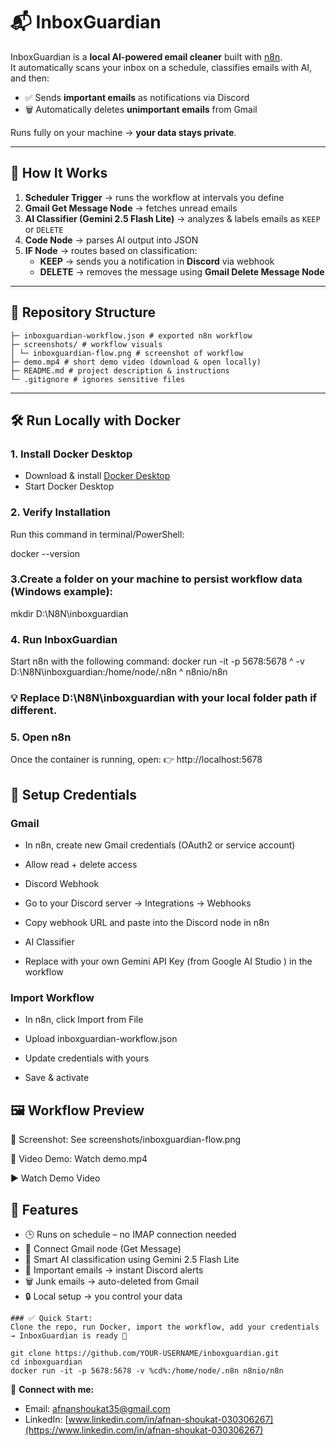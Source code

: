 # 📬 InboxGuardian  

InboxGuardian is a **local AI-powered email cleaner** built with [n8n](https://n8n.io/).  
It automatically scans your inbox on a schedule, classifies emails with AI, and then:  

- ✅ Sends **important emails** as notifications via Discord  
- 🗑️ Automatically deletes **unimportant emails** from Gmail  

Runs fully on your machine → **your data stays private**.  

---

## 🚀 How It Works  

1. **Scheduler Trigger** → runs the workflow at intervals you define  
2. **Gmail Get Message Node** → fetches unread emails  
3. **AI Classifier (Gemini 2.5 Flash Lite)** → analyzes & labels emails as `KEEP` or `DELETE`  
4. **Code Node** → parses AI output into JSON  
5. **IF Node** → routes based on classification:  
   - **KEEP** → sends you a notification in **Discord** via webhook  
   - **DELETE** → removes the message using **Gmail Delete Message Node**  

---

## 📂 Repository Structure  

```
├─ inboxguardian-workflow.json # exported n8n workflow
├─ screenshots/ # workflow visuals
│ └─ inboxguardian-flow.png # screenshot of workflow
├─ demo.mp4 # short demo video (download & open locally)
├─ README.md # project description & instructions
└─ .gitignore # ignores sensitive files
```


---

## 🛠️ Run Locally with Docker  

### 1. Install Docker Desktop  
- Download & install [Docker Desktop](https://www.docker.com/products/docker-desktop/)  
- Start Docker Desktop  

### 2. Verify Installation  
Run this command in terminal/PowerShell:  

docker --version

### 3.Create a folder on your machine to persist workflow data (Windows example):
mkdir D:\N8N\inboxguardian

### 4. Run InboxGuardian
Start n8n with the following command:
docker run -it -p 5678:5678 ^
  -v D:\N8N\inboxguardian:/home/node/.n8n ^
  n8nio/n8n
   ### 💡 Replace D:\N8N\inboxguardian with your local folder path if different.

### 5. Open n8n
Once the container is running, open:
👉 http://localhost:5678




## 🔑 Setup Credentials

### Gmail

- In n8n, create new Gmail credentials (OAuth2 or service account)

- Allow read + delete access

- Discord Webhook

- Go to your Discord server → Integrations → Webhooks

- Copy webhook URL and paste into the Discord node in n8n

- AI Classifier

- Replace with your own Gemini API Key (from Google AI Studio
) in the workflow

### Import Workflow

- In n8n, click Import from File

- Upload inboxguardian-workflow.json

- Update credentials with yours

- Save & activate


## 🖼️ Workflow Preview
📸 Screenshot: See screenshots/inboxguardian-flow.png

🎥 Video Demo: Watch demo.mp4

▶ Watch Demo Video

## 🔔 Features 
- 🕒 Runs on schedule – no IMAP connection needed
- 📨 Connect Gmail node (Get Message)
- 🤖 Smart AI classification using Gemini 2.5 Flash Lite
- 📨 Important emails → instant Discord alerts
- 🗑️ Junk emails → auto-deleted from Gmail 
- 🔒 Local setup → you control your data



```
### ✅ Quick Start:
Clone the repo, run Docker, import the workflow, add your credentials → InboxGuardian is ready 🚀

git clone https://github.com/YOUR-USERNAME/inboxguardian.git
cd inboxguardian
docker run -it -p 5678:5678 -v %cd%:/home/node/.n8n n8nio/n8n
```

 📩 **Connect with me:** 
- Email: [afnanshoukat35@gmail.com](mailto:afnanshoukat35@gmail.com)
- LinkedIn: [www.linkedin.com/in/afnan-shoukat-030306267](https://www.linkedin.com/in/afnan-shoukat-030306267)
